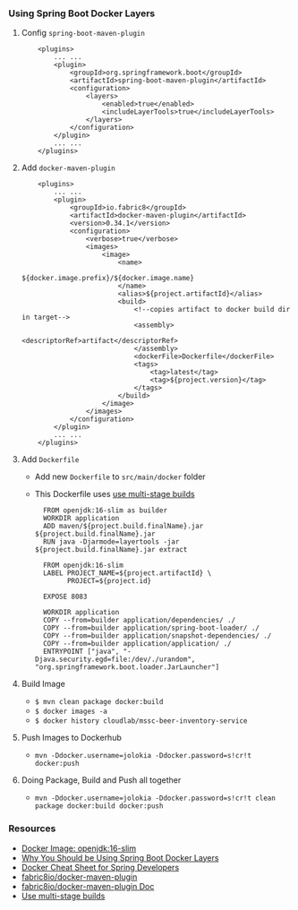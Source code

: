 
### Using Spring Boot Docker Layers

1.  Config ``` spring-boot-maven-plugin ```

    ```  
        <plugins>
            ... ...
            <plugin>
                <groupId>org.springframework.boot</groupId>
                <artifactId>spring-boot-maven-plugin</artifactId>
                <configuration>
                    <layers>
                        <enabled>true</enabled>
                        <includeLayerTools>true</includeLayerTools>
                    </layers>
                </configuration>
            </plugin>
            ... ...
        </plugins>
    ```

2.  Add ``` docker-maven-plugin ```

    ```  
        <plugins>
            ... ...
            <plugin>
                <groupId>io.fabric8</groupId>
                <artifactId>docker-maven-plugin</artifactId>
                <version>0.34.1</version>
                <configuration>
                    <verbose>true</verbose>
                    <images>
                        <image>
                            <name>
                                ${docker.image.prefix}/${docker.image.name}
                            </name>
                            <alias>${project.artifactId}</alias>
                            <build>
                                <!--copies artifact to docker build dir in target-->
                                <assembly>
                                    <descriptorRef>artifact</descriptorRef>
                                </assembly>
                                <dockerFile>Dockerfile</dockerFile>
                                <tags>
                                    <tag>latest</tag>
                                    <tag>${project.version}</tag>
                                </tags>
                            </build>
                        </image>
                    </images>
                </configuration>
            </plugin>
            ... ...
        </plugins>
    ```

3.  Add ``` Dockerfile ``` 

    - Add new ``` Dockerfile ``` to ``` src/main/docker ``` folder
    - This Dockerfile uses [use multi-stage builds](https://docs.docker.com/develop/develop-images/multistage-build/)
    
      ``` 
        FROM openjdk:16-slim as builder
        WORKDIR application
        ADD maven/${project.build.finalName}.jar ${project.build.finalName}.jar
        RUN java -Djarmode=layertools -jar ${project.build.finalName}.jar extract
        
        FROM openjdk:16-slim
        LABEL PROJECT_NAME=${project.artifactId} \
              PROJECT=${project.id}
        
        EXPOSE 8083
        
        WORKDIR application
        COPY --from=builder application/dependencies/ ./
        COPY --from=builder application/spring-boot-loader/ ./
        COPY --from=builder application/snapshot-dependencies/ ./
        COPY --from=builder application/application/ ./
        ENTRYPOINT ["java", "-Djava.security.egd=file:/dev/./urandom", "org.springframework.boot.loader.JarLauncher"]
      ```

4.  Build Image

    - ``` $ mvn clean package docker:build ```
    - ``` $ docker images -a ```
    - ``` $ docker history cloudlab/mssc-beer-inventory-service ```

5.  Push Images to Dockerhub

    - ``` mvn -Ddocker.username=jolokia -Ddocker.password=s!cr!t docker:push ```

6.  Doing Package, Build and Push all together

    - ``` mvn -Ddocker.username=jolokia -Ddocker.password=s!cr!t clean package docker:build docker:push ```


### Resources

- [Docker Image: openjdk:16-slim](https://hub.docker.com/layers/openjdk/library/openjdk/16-slim/images/sha256-ac208c5060f1866d76c415009f81ed5c70e68ebef5f6d9f8e355c3365a192667?context=explore)
- [Why You Should be Using Spring Boot Docker Layers](https://springframework.guru/why-you-should-be-using-spring-boot-docker-layers/)
- [Docker Cheat Sheet for Spring Developers](https://springframework.guru/docker-cheat-sheet-for-spring-devlopers/)
- [fabric8io/docker-maven-plugin](https://github.com/fabric8io/docker-maven-plugin)
- [fabric8io/docker-maven-plugin Doc](http://dmp.fabric8.io/)
- [Use multi-stage builds](https://docs.docker.com/develop/develop-images/multistage-build/)
